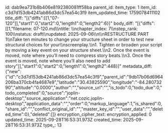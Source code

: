id: dab9ea731b8b406e8192380081ff58ba
parent_id: 
item_type: 1
item_id: c3d7d153db4241ab86d3dc57ea54c3f9
item_updated_time: 1759078411102
title_diff: "[{\"diffs\":[[1,\"07-120\"]],\"start1\":0,\"start2\":0,\"length1\":0,\"length2\":6}]"
body_diff: "[{\"diffs\":[[1,\"filename: 07-120.md\\\ntitle: \\\nchapter_index: 7\\\nstep_rank: 100\\\nstatus: draft\\\nupdated: 2025-09-06\\\n\\\nRESTRUCTURE PART 1\\\nTake ten minutes to change your structure sheet in order to test new structural choices for your\\\nscreenplay.\\\n1. Tighten or broaden your script by moving a key event on your structure sheet.\\\n2. Once the event is moved, note where you’ll need to compress story beats.\\\n3. Once the event is moved, note where you’ll also need to add story\"]],\"start1\":0,\"start2\":0,\"length1\":0,\"length2\":448}]"
metadata_diff: {"new":{"id":"c3d7d153db4241ab86d3dc57ea54c3f9","parent_id":"9db17b06d6964206ba370cb4fa4687e9","latitude":"30.43825590","longitude":"-84.28073290","altitude":"0.0000","author":"","source_url":"","is_todo":0,"todo_due":0,"todo_completed":0,"source":"joplin-desktop","source_application":"net.cozic.joplin-desktop","application_data":"","order":0,"markup_language":1,"is_shared":0,"share_id":"","conflict_original_id":"","master_key_id":"","user_data":"","deleted_time":0},"deleted":[]}
encryption_cipher_text: 
encryption_applied: 0
updated_time: 2025-09-28T16:53:31.973Z
created_time: 2025-09-28T16:53:31.973Z
type_: 13